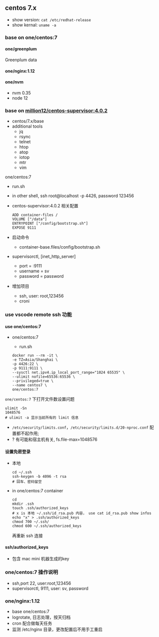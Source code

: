 centos 7.x
---

- show version: `cat /etc/redhat-release`
- show kernal: `uname -a`

### base on one/centos:7

#### one/greenplum

Greenplum data

#### one/nginx:1.12

#### one/nvm

- nvm 0.35
- node 12

### base on [million12/centos-supervisor:4.0.2](https://github.com/million12/docker-centos-supervisor)

- centos/7.x/base
- additional tools
  - jq
  - rsync
  - telnet
  - htop
  - atop
  - iotop
  - mtr
  - vim

one/centos:7
- run.sh
- in other shell, ssh root@localhost -p 4426, password 123456
- centos-supervisor:4.0.2 相关配置

  ```
  ADD container-files /
  VOLUME ["/data"]
  ENTRYPOINT ["/config/bootstrap.sh"]
  EXPOSE 9111
  ```

- 启动命令
  - container-base.files/config/bootstrap.sh
- supervisorctl, [inet_http_server]
  - port = :9111
  - username = sv
  - password = password
- 增加项目
  - ssh, user: root,123456
  - croni

### use vscode remote ssh 功能

#### use one/centos:7

- one/centos:7
  - run.sh

  ```
  docker run --rm -it \
  -e TZ=Asia/Shanghai \
  -p 4426:22 \
  -p 9111:9111 \
  --sysctl net.ipv4.ip_local_port_range="1024 65535" \
  --ulimit nofile=65536:65536 \
  --privileged=true \
  --name centos7 \
  one/centos:7
  ```

`one/centos:7` 下打开文件数设置问题
```
ulimit -Sn
1048576
# ulimit -a 显示当前所有的 limit 信息
```

- `/etc/security/limits.conf`，`/etc/security/limits.d/20-nproc.conf` 配置都不起作用;
- ? 有可能和宿主机有关, fs.file-max=1048576

#### 设置免密登录

- 本地

  ```
  cd ~/.ssh
  ssh-keygen -b 4096 -t rsa
  # 回车、密码留空
  ```

- in one/centos:7 container

  ```
  cd
  mkdir .ssh
  touch .ssh/authorized_keys
  # x is 本地 ~/.ssh/id_rsa.pub 内容， use cat id_rsa.pub show infos
  echo "x" > .ssh/authorized_keys
  chmod 700 ~/.ssh/
  chmod 600 ~/.ssh/authorized_keys
  ```

  再重新 ssh 连接

#### ssh/authorized_keys

- 包含 mac mini 机器生成的key

### one/centos:7 操作说明

- ssh,port 22, user:root,123456
- supervisorctl, 9111, user: sv, password

### one/nginx:1.12

- base one/centos:7
- logrotate, 日志处理，按天归档
- cron 配合做每天任务
- 监测 /etc/nginx 目录，更改配置后不用手工重启
